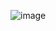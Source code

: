 ![image](https://github.com/companyakis/flutter-bootcamp/assets/77589867/65cfc8f2-588a-4a28-8468-357906cba03e)
